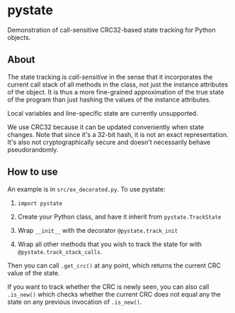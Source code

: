 # pystate

Demonstration of call-sensitive CRC32-based state tracking for Python objects.

## About

The state tracking is *call-sensitive* in the sense that it incorporates the current call stack of all methods in the class, not just the instance attributes of the object. It is thus a more fine-grained approximation of the true state of the program than just hashing the values of the instance attributes.

Local variables and line-specific state are currently unsupported.

We use CRC32 because it can be updated conveniently when state changes. Note that since it's a 32-bit hash, it is not an exact representation. It's also not cryptographically secure and doesn't necessarily behave pseudorandomly.

## How to use

An example is in `src/ex_decorated.py`. To use pystate:

1. `import pystate`

2. Create your Python class, and have it inherit from `pystate.TrackState`

3. Wrap `__init__` with the decorator `@pystate.track_init`

4. Wrap all other methods that you wish to track the state for with `@pystate.track_stack_calls`.

Then you can call `.get_crc()` at any point, which returns the current CRC value of the state.

If you want to track whether the CRC is newly seen, you can also call `.is_new()` which checks whether the current CRC does not equal any the state on any previous invocation of `.is_new()`.
